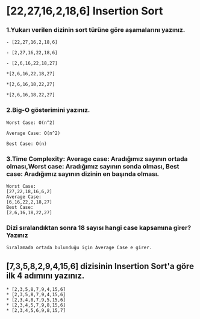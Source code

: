# [22,27,16,2,18,6] Insertion Sort
### 1.Yukarı verilen dizinin sort türüne göre aşamalarını yazınız.

```
- [22,27,16,2,18,6]

- [2,27,16,22,18,6]

- [2,6,16,22,18,27]

*[2,6,16,22,18,27]

*[2,6,16,18,22,27]

*[2,6,16,18,22,27]
```

### 2.Big-O gösterimini yazınız.

```
Worst Case: O(n^2)

Average Case: O(n^2)

Best Case: O(n)
```

### 3.Time Complexity: Average case: Aradığımız sayının ortada olması,Worst case: Aradığımız sayının sonda olması, Best case: Aradığımız sayının dizinin en başında olması.

```
Worst Case:
[27,22,18,16,6,2]
Average Case:
[6,16,22,2,18,27]
Best Case:
[2,6,16,18,22,27]
```

### Dizi sıralandıktan sonra 18 sayısı hangi case kapsamına girer? Yazınız

```
Sıralamada ortada bulunduğu için Average Case e girer.
```

## [7,3,5,8,2,9,4,15,6] dizisinin Insertion Sort'a göre ilk 4 adımını yazınız.
```
* [2,3,5,8,7,9,4,15,6]
* [2,3,5,8,7,9,4,15,6]
* [2,3,4,8,7,9,5,15,6]
* [2,3,4,5,7,9,8,15,6]
* [2,3,4,5,6,9,8,15,7]
```
